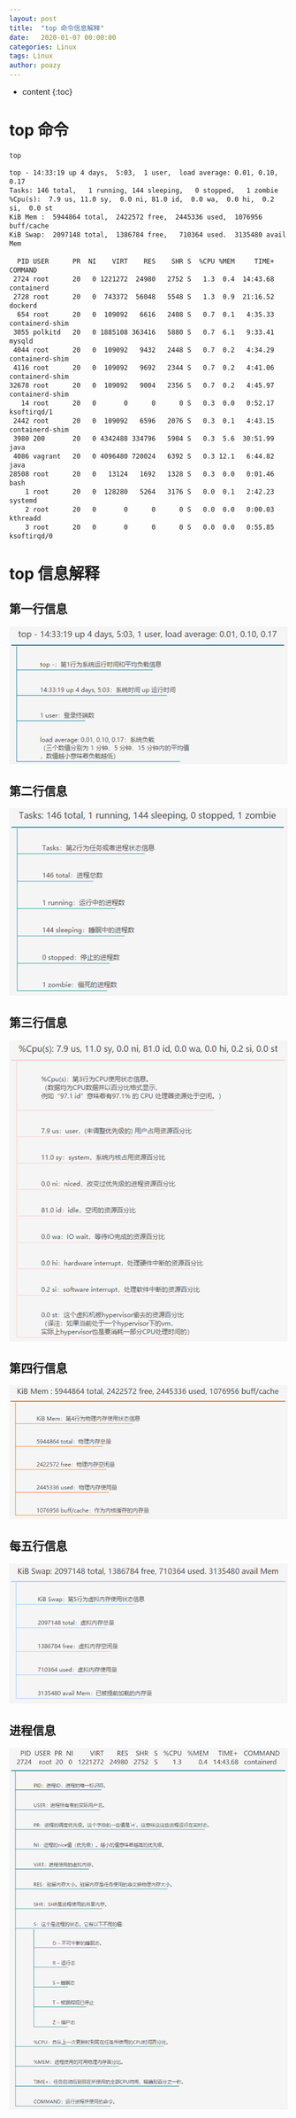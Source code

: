 ```yaml
---
layout: post
title:  "top 命令信息解释"
date:   2020-01-07 00:00:00
categories: Linux
tags: Linux
author: poazy
---
```


* content
{:toc}



# top 命令
```bash
top
```
```
top - 14:33:19 up 4 days,  5:03,  1 user,  load average: 0.01, 0.10, 0.17
Tasks: 146 total,   1 running, 144 sleeping,   0 stopped,   1 zombie
%Cpu(s):  7.9 us, 11.0 sy,  0.0 ni, 81.0 id,  0.0 wa,  0.0 hi,  0.2 si,  0.0 st
KiB Mem :  5944864 total,  2422572 free,  2445336 used,  1076956 buff/cache
KiB Swap:  2097148 total,  1386784 free,   710364 used.  3135480 avail Mem

  PID USER      PR  NI    VIRT    RES    SHR S  %CPU %MEM     TIME+ COMMAND
 2724 root      20   0 1221272  24980   2752 S   1.3  0.4  14:43.68 containerd
 2728 root      20   0  743372  56048   5548 S   1.3  0.9  21:16.52 dockerd
  654 root      20   0  109092   6616   2408 S   0.7  0.1   4:35.33 containerd-shim
 3055 polkitd   20   0 1885108 363416   5880 S   0.7  6.1   9:33.41 mysqld
 4044 root      20   0  109092   9432   2448 S   0.7  0.2   4:34.29 containerd-shim
 4116 root      20   0  109092   9692   2344 S   0.7  0.2   4:41.06 containerd-shim
32678 root      20   0  109092   9004   2356 S   0.7  0.2   4:45.97 containerd-shim
   14 root      20   0       0      0      0 S   0.3  0.0   0:52.17 ksoftirqd/1
 2442 root      20   0  109092   6596   2076 S   0.3  0.1   4:43.15 containerd-shim
 3980 200       20   0 4342488 334796   5904 S   0.3  5.6  30:51.99 java
 4086 vagrant   20   0 4096480 720024   6392 S   0.3 12.1   6:44.82 java
28508 root      20   0   13124   1692   1328 S   0.3  0.0   0:01.46 bash
    1 root      20   0  128280   5264   3176 S   0.0  0.1   2:42.23 systemd
    2 root      20   0       0      0      0 S   0.0  0.0   0:00.03 kthreadd
    3 root      20   0       0      0      0 S   0.0  0.0   0:55.85 ksoftirqd/0
```

# top 信息解释
## 第一行信息

![](/images/20200107-top/top-1.png)

## 第二行信息

![](/images/20200107-top/top-2.png)

## 第三行信息

![](/images/20200107-top/top-3.png)

## 第四行信息

![](/images/20200107-top/top-4.png)

## 每五行信息

![](/images/20200107-top/top-5.png)

## 进程信息

![](/images/20200107-top/top-6.png)


